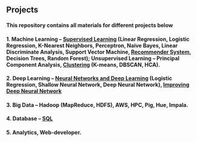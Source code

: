 ## Projects

#### This repository contains all materials for different projects below
#### 1. Machine Learning – [Supervised Learning](https://github.com/rzhang0715/Projects/blob/master/Find_Donors_for_Charity/find_donors.ipynb) (Linear Regression, Logistic Regression, K-Nearest Neighbors, Perceptron, Naive Bayes, Linear Discriminate Analysis, Support Vector Machine, [Recommender System](https://github.com/rzhang0715/Projects/blob/master/Recommender%20System/Recommender%20System.ipynb), Decision Trees, Random Forest); Unsupervised Learning – Principal Component Analysis, [Clustering](https://github.com/rzhang0715/Projects/tree/master/Clustering_Algortihms) (K-means, DBSCAN, HCA).
#### 2. Deep Learning – [Neural Networks and Deep Learning](https://github.com/rzhang0715/Projects/tree/master/Neural_Networks/Neural_Networks_And_Deep_Learning) (Logistic Regression, Shallow Neural Network, Deep Neural Network), [Improving Deep Neural Network](https://github.com/rzhang0715/Projects/tree/master/Neural_Networks/Improving_Deep_Neural_Network)
#### 3. Big Data – Hadoop (MapReduce, HDFS), AWS, HPC, Pig, Hue, Impala. 
#### 4. Database – [SQL](https://github.com/rzhang0715/Data-Science/tree/master/Database-SQL) 
#### 5. Analytics, Web-developer.
